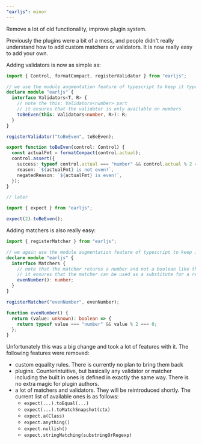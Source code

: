 ```yaml
---
"earljs": minor
---
```


Remove a lot of old functionality, improve plugin system.

Previously the plugins were a bit of a mess, and people didn't really understand
how to add custom matchers or validators. It is now really easy to add your own.

Adding validators is now as simple as:

```ts
import { Control, formatCompact, registerValidator } from "earljs";

// we use the module augmentation feature of typescript to keep it type safe
declare module "earljs" {
  interface Validators<T, R> {
    // note the this: Validators<number> part
    // it ensures that the validator is only available on numbers
    toBeEven(this: Validators<number, R>): R;
  }
}

registerValidator("toBeEven", toBeEven);

export function toBeEven(control: Control) {
  const actualFmt = formatCompact(control.actual);
  control.assert({
    success: typeof control.actual === "number" && control.actual % 2 === 0,
    reason: `${actualFmt} is not even!`,
    negatedReason: `${actualFmt} is even!`,
  });
}

// later

import { expect } from "earljs";

expect(2).toBeEven();
```

Adding matchers is also really easy:

```ts
import { registerMatcher } from "earljs";

// we again use the module augmentation feature of typescript to keep it type safe
declare module "earljs" {
  interface Matchers {
    // note that the matcher returns a number and not a boolean like the implementation
    // it ensures that the matcher can be used as a substitute for a real number in .toEqual()
    evenNumber(): number;
  }
}

registerMatcher("evenNumber", evenNumber);

function evenNumber() {
  return (value: unknown): boolean => {
    return typeof value === "number" && value % 2 === 0;
  };
}
```

Unfortunately this was a big change and took a lot of features with it. The following features were removed:

- custom equality rules. There is currently no plan to bring them back
- plugins. Counterintuitive, but basically any validator or matcher including the built in ones is defined in exactly the same way. There is no extra magic for plugin authors.
- a lot of matchers and validators. They will be reintroduced shortly. The current list of available ones is as follows:
  - `expect(...).toEqual(...)`
  - `expect(...).toMatchSnapshot(ctx)`
  - `expect.a(Class)`
  - `expect.anything()`
  - `expect.nullish()`
  - `expect.stringMatching(substringOrRegexp)`
